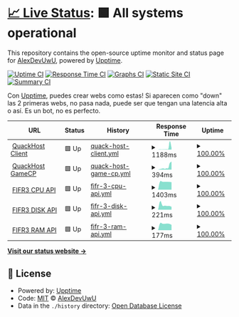 # [📈 Live Status](https://AlexDevUwU.github.io/quackhostuptimecheckerweb): <!--live status--> **🟩 All systems operational**

This repository contains the open-source uptime monitor and status page for [AlexDevUwU](https://AlexDevUwU.github.io/quackhostuptimecheckerweb), powered by [Upptime](https://github.com/upptime/upptime).

[![Uptime CI](https://github.com/AlexDevUwU/quackhostuptimecheckerweb/workflows/Uptime%20CI/badge.svg)](https://github.com/upptime/upptime/actions?query=workflow%3A%22Uptime+CI%22)
[![Response Time CI](https://github.com/AlexDevUwU/quackhostuptimecheckerweb/workflows/Response%20Time%20CI/badge.svg)](https://github.com/upptime/upptime/actions?query=workflow%3A%22Response+Time+CI%22)
[![Graphs CI](https://github.com/AlexDevUwU/quackhostuptimecheckerweb/workflows/Graphs%20CI/badge.svg)](https://github.com/upptime/upptime/actions?query=workflow%3A%22Graphs+CI%22)
[![Static Site CI](https://github.com/AlexDevUwU/quackhostuptimecheckerweb/workflows/Static%20Site%20CI/badge.svg)](https://github.com/upptime/upptime/actions?query=workflow%3A%22Static+Site+CI%22)
[![Summary CI](https://github.com/AlexDevUwU/quackhostuptimecheckerweb/workflows/Summary%20CI/badge.svg)](https://github.com/upptime/upptime/actions?query=workflow%3A%22Summary+CI%22)

Con [Upptime](https://upptime.js.org), puedes crear webs como estas!
Si aparecen como "down" las 2 primeras webs, no pasa nada, puede ser que tengan una latencia alta o así. Es un bot, no es perfecto.

<!--start: status pages-->
<!-- This summary is generated by Upptime (https://github.com/upptime/upptime) -->
<!-- Do not edit this manually, your changes will be overwritten -->
<!-- prettier-ignore -->
| URL | Status | History | Response Time | Uptime |
| --- | ------ | ------- | ------------- | ------ |
| <img alt="" src="https://favicons.githubusercontent.com/client.quackhost.uk" height="13"> [QuackHost Client](https://client.quackhost.uk/) | 🟩 Up | [quack-host-client.yml](https://github.com/AlexDevUwU/quackhostuptimecheckerweb/commits/master/history/quack-host-client.yml) | <details><summary><img alt="Response time graph" src="./graphs/quack-host-client/response-time-week.png" height="20"> 1188ms</summary><br><a href="https://AlexDevUwU.github.io/quackhostuptimecheckerweb/history/quack-host-client"><img alt="Response time 1188" src="https://img.shields.io/endpoint?url=https%3A%2F%2Fraw.githubusercontent.com%2FAlexDevUwU%2Fquackhostuptimecheckerweb%2Fmaster%2Fapi%2Fquack-host-client%2Fresponse-time.json"></a><br><a href="https://AlexDevUwU.github.io/quackhostuptimecheckerweb/history/quack-host-client"><img alt="24-hour response time 4350" src="https://img.shields.io/endpoint?url=https%3A%2F%2Fraw.githubusercontent.com%2FAlexDevUwU%2Fquackhostuptimecheckerweb%2Fmaster%2Fapi%2Fquack-host-client%2Fresponse-time-day.json"></a><br><a href="https://AlexDevUwU.github.io/quackhostuptimecheckerweb/history/quack-host-client"><img alt="7-day response time 1188" src="https://img.shields.io/endpoint?url=https%3A%2F%2Fraw.githubusercontent.com%2FAlexDevUwU%2Fquackhostuptimecheckerweb%2Fmaster%2Fapi%2Fquack-host-client%2Fresponse-time-week.json"></a><br><a href="https://AlexDevUwU.github.io/quackhostuptimecheckerweb/history/quack-host-client"><img alt="30-day response time 1188" src="https://img.shields.io/endpoint?url=https%3A%2F%2Fraw.githubusercontent.com%2FAlexDevUwU%2Fquackhostuptimecheckerweb%2Fmaster%2Fapi%2Fquack-host-client%2Fresponse-time-month.json"></a><br><a href="https://AlexDevUwU.github.io/quackhostuptimecheckerweb/history/quack-host-client"><img alt="1-year response time 1188" src="https://img.shields.io/endpoint?url=https%3A%2F%2Fraw.githubusercontent.com%2FAlexDevUwU%2Fquackhostuptimecheckerweb%2Fmaster%2Fapi%2Fquack-host-client%2Fresponse-time-year.json"></a></details> | <details><summary><a href="https://AlexDevUwU.github.io/quackhostuptimecheckerweb/history/quack-host-client">100.00%</a></summary><a href="https://AlexDevUwU.github.io/quackhostuptimecheckerweb/history/quack-host-client"><img alt="All-time uptime 100.00%" src="https://img.shields.io/endpoint?url=https%3A%2F%2Fraw.githubusercontent.com%2FAlexDevUwU%2Fquackhostuptimecheckerweb%2Fmaster%2Fapi%2Fquack-host-client%2Fuptime.json"></a><br><a href="https://AlexDevUwU.github.io/quackhostuptimecheckerweb/history/quack-host-client"><img alt="24-hour uptime 100.00%" src="https://img.shields.io/endpoint?url=https%3A%2F%2Fraw.githubusercontent.com%2FAlexDevUwU%2Fquackhostuptimecheckerweb%2Fmaster%2Fapi%2Fquack-host-client%2Fuptime-day.json"></a><br><a href="https://AlexDevUwU.github.io/quackhostuptimecheckerweb/history/quack-host-client"><img alt="7-day uptime 100.00%" src="https://img.shields.io/endpoint?url=https%3A%2F%2Fraw.githubusercontent.com%2FAlexDevUwU%2Fquackhostuptimecheckerweb%2Fmaster%2Fapi%2Fquack-host-client%2Fuptime-week.json"></a><br><a href="https://AlexDevUwU.github.io/quackhostuptimecheckerweb/history/quack-host-client"><img alt="30-day uptime 100.00%" src="https://img.shields.io/endpoint?url=https%3A%2F%2Fraw.githubusercontent.com%2FAlexDevUwU%2Fquackhostuptimecheckerweb%2Fmaster%2Fapi%2Fquack-host-client%2Fuptime-month.json"></a><br><a href="https://AlexDevUwU.github.io/quackhostuptimecheckerweb/history/quack-host-client"><img alt="1-year uptime 100.00%" src="https://img.shields.io/endpoint?url=https%3A%2F%2Fraw.githubusercontent.com%2FAlexDevUwU%2Fquackhostuptimecheckerweb%2Fmaster%2Fapi%2Fquack-host-client%2Fuptime-year.json"></a></details>
| <img alt="" src="https://favicons.githubusercontent.com/gamecp.quackhost.uk" height="13"> [QuackHost GameCP](https://gamecp.quackhost.uk/) | 🟩 Up | [quack-host-game-cp.yml](https://github.com/AlexDevUwU/quackhostuptimecheckerweb/commits/master/history/quack-host-game-cp.yml) | <details><summary><img alt="Response time graph" src="./graphs/quack-host-game-cp/response-time-week.png" height="20"> 394ms</summary><br><a href="https://AlexDevUwU.github.io/quackhostuptimecheckerweb/history/quack-host-game-cp"><img alt="Response time 394" src="https://img.shields.io/endpoint?url=https%3A%2F%2Fraw.githubusercontent.com%2FAlexDevUwU%2Fquackhostuptimecheckerweb%2Fmaster%2Fapi%2Fquack-host-game-cp%2Fresponse-time.json"></a><br><a href="https://AlexDevUwU.github.io/quackhostuptimecheckerweb/history/quack-host-game-cp"><img alt="24-hour response time 1140" src="https://img.shields.io/endpoint?url=https%3A%2F%2Fraw.githubusercontent.com%2FAlexDevUwU%2Fquackhostuptimecheckerweb%2Fmaster%2Fapi%2Fquack-host-game-cp%2Fresponse-time-day.json"></a><br><a href="https://AlexDevUwU.github.io/quackhostuptimecheckerweb/history/quack-host-game-cp"><img alt="7-day response time 394" src="https://img.shields.io/endpoint?url=https%3A%2F%2Fraw.githubusercontent.com%2FAlexDevUwU%2Fquackhostuptimecheckerweb%2Fmaster%2Fapi%2Fquack-host-game-cp%2Fresponse-time-week.json"></a><br><a href="https://AlexDevUwU.github.io/quackhostuptimecheckerweb/history/quack-host-game-cp"><img alt="30-day response time 394" src="https://img.shields.io/endpoint?url=https%3A%2F%2Fraw.githubusercontent.com%2FAlexDevUwU%2Fquackhostuptimecheckerweb%2Fmaster%2Fapi%2Fquack-host-game-cp%2Fresponse-time-month.json"></a><br><a href="https://AlexDevUwU.github.io/quackhostuptimecheckerweb/history/quack-host-game-cp"><img alt="1-year response time 394" src="https://img.shields.io/endpoint?url=https%3A%2F%2Fraw.githubusercontent.com%2FAlexDevUwU%2Fquackhostuptimecheckerweb%2Fmaster%2Fapi%2Fquack-host-game-cp%2Fresponse-time-year.json"></a></details> | <details><summary><a href="https://AlexDevUwU.github.io/quackhostuptimecheckerweb/history/quack-host-game-cp">100.00%</a></summary><a href="https://AlexDevUwU.github.io/quackhostuptimecheckerweb/history/quack-host-game-cp"><img alt="All-time uptime 100.00%" src="https://img.shields.io/endpoint?url=https%3A%2F%2Fraw.githubusercontent.com%2FAlexDevUwU%2Fquackhostuptimecheckerweb%2Fmaster%2Fapi%2Fquack-host-game-cp%2Fuptime.json"></a><br><a href="https://AlexDevUwU.github.io/quackhostuptimecheckerweb/history/quack-host-game-cp"><img alt="24-hour uptime 100.00%" src="https://img.shields.io/endpoint?url=https%3A%2F%2Fraw.githubusercontent.com%2FAlexDevUwU%2Fquackhostuptimecheckerweb%2Fmaster%2Fapi%2Fquack-host-game-cp%2Fuptime-day.json"></a><br><a href="https://AlexDevUwU.github.io/quackhostuptimecheckerweb/history/quack-host-game-cp"><img alt="7-day uptime 100.00%" src="https://img.shields.io/endpoint?url=https%3A%2F%2Fraw.githubusercontent.com%2FAlexDevUwU%2Fquackhostuptimecheckerweb%2Fmaster%2Fapi%2Fquack-host-game-cp%2Fuptime-week.json"></a><br><a href="https://AlexDevUwU.github.io/quackhostuptimecheckerweb/history/quack-host-game-cp"><img alt="30-day uptime 100.00%" src="https://img.shields.io/endpoint?url=https%3A%2F%2Fraw.githubusercontent.com%2FAlexDevUwU%2Fquackhostuptimecheckerweb%2Fmaster%2Fapi%2Fquack-host-game-cp%2Fuptime-month.json"></a><br><a href="https://AlexDevUwU.github.io/quackhostuptimecheckerweb/history/quack-host-game-cp"><img alt="1-year uptime 100.00%" src="https://img.shields.io/endpoint?url=https%3A%2F%2Fraw.githubusercontent.com%2FAlexDevUwU%2Fquackhostuptimecheckerweb%2Fmaster%2Fapi%2Fquack-host-game-cp%2Fuptime-year.json"></a></details>
| <img alt="" src="https://favicons.githubusercontent.com/95.217.226.152" height="13"> [FIFR3 CPU API](http://95.217.226.152:26002/cpu) | 🟩 Up | [fifr-3-cpu-api.yml](https://github.com/AlexDevUwU/quackhostuptimecheckerweb/commits/master/history/fifr-3-cpu-api.yml) | <details><summary><img alt="Response time graph" src="./graphs/fifr-3-cpu-api/response-time-week.png" height="20"> 1403ms</summary><br><a href="https://AlexDevUwU.github.io/quackhostuptimecheckerweb/history/fifr-3-cpu-api"><img alt="Response time 1403" src="https://img.shields.io/endpoint?url=https%3A%2F%2Fraw.githubusercontent.com%2FAlexDevUwU%2Fquackhostuptimecheckerweb%2Fmaster%2Fapi%2Ffifr-3-cpu-api%2Fresponse-time.json"></a><br><a href="https://AlexDevUwU.github.io/quackhostuptimecheckerweb/history/fifr-3-cpu-api"><img alt="24-hour response time 1320" src="https://img.shields.io/endpoint?url=https%3A%2F%2Fraw.githubusercontent.com%2FAlexDevUwU%2Fquackhostuptimecheckerweb%2Fmaster%2Fapi%2Ffifr-3-cpu-api%2Fresponse-time-day.json"></a><br><a href="https://AlexDevUwU.github.io/quackhostuptimecheckerweb/history/fifr-3-cpu-api"><img alt="7-day response time 1403" src="https://img.shields.io/endpoint?url=https%3A%2F%2Fraw.githubusercontent.com%2FAlexDevUwU%2Fquackhostuptimecheckerweb%2Fmaster%2Fapi%2Ffifr-3-cpu-api%2Fresponse-time-week.json"></a><br><a href="https://AlexDevUwU.github.io/quackhostuptimecheckerweb/history/fifr-3-cpu-api"><img alt="30-day response time 1403" src="https://img.shields.io/endpoint?url=https%3A%2F%2Fraw.githubusercontent.com%2FAlexDevUwU%2Fquackhostuptimecheckerweb%2Fmaster%2Fapi%2Ffifr-3-cpu-api%2Fresponse-time-month.json"></a><br><a href="https://AlexDevUwU.github.io/quackhostuptimecheckerweb/history/fifr-3-cpu-api"><img alt="1-year response time 1403" src="https://img.shields.io/endpoint?url=https%3A%2F%2Fraw.githubusercontent.com%2FAlexDevUwU%2Fquackhostuptimecheckerweb%2Fmaster%2Fapi%2Ffifr-3-cpu-api%2Fresponse-time-year.json"></a></details> | <details><summary><a href="https://AlexDevUwU.github.io/quackhostuptimecheckerweb/history/fifr-3-cpu-api">100.00%</a></summary><a href="https://AlexDevUwU.github.io/quackhostuptimecheckerweb/history/fifr-3-cpu-api"><img alt="All-time uptime 100.00%" src="https://img.shields.io/endpoint?url=https%3A%2F%2Fraw.githubusercontent.com%2FAlexDevUwU%2Fquackhostuptimecheckerweb%2Fmaster%2Fapi%2Ffifr-3-cpu-api%2Fuptime.json"></a><br><a href="https://AlexDevUwU.github.io/quackhostuptimecheckerweb/history/fifr-3-cpu-api"><img alt="24-hour uptime 100.00%" src="https://img.shields.io/endpoint?url=https%3A%2F%2Fraw.githubusercontent.com%2FAlexDevUwU%2Fquackhostuptimecheckerweb%2Fmaster%2Fapi%2Ffifr-3-cpu-api%2Fuptime-day.json"></a><br><a href="https://AlexDevUwU.github.io/quackhostuptimecheckerweb/history/fifr-3-cpu-api"><img alt="7-day uptime 100.00%" src="https://img.shields.io/endpoint?url=https%3A%2F%2Fraw.githubusercontent.com%2FAlexDevUwU%2Fquackhostuptimecheckerweb%2Fmaster%2Fapi%2Ffifr-3-cpu-api%2Fuptime-week.json"></a><br><a href="https://AlexDevUwU.github.io/quackhostuptimecheckerweb/history/fifr-3-cpu-api"><img alt="30-day uptime 100.00%" src="https://img.shields.io/endpoint?url=https%3A%2F%2Fraw.githubusercontent.com%2FAlexDevUwU%2Fquackhostuptimecheckerweb%2Fmaster%2Fapi%2Ffifr-3-cpu-api%2Fuptime-month.json"></a><br><a href="https://AlexDevUwU.github.io/quackhostuptimecheckerweb/history/fifr-3-cpu-api"><img alt="1-year uptime 100.00%" src="https://img.shields.io/endpoint?url=https%3A%2F%2Fraw.githubusercontent.com%2FAlexDevUwU%2Fquackhostuptimecheckerweb%2Fmaster%2Fapi%2Ffifr-3-cpu-api%2Fuptime-year.json"></a></details>
| <img alt="" src="https://favicons.githubusercontent.com/95.217.226.152" height="13"> [FIFR3 DISK API](http://95.217.226.152:26002/disk) | 🟩 Up | [fifr-3-disk-api.yml](https://github.com/AlexDevUwU/quackhostuptimecheckerweb/commits/master/history/fifr-3-disk-api.yml) | <details><summary><img alt="Response time graph" src="./graphs/fifr-3-disk-api/response-time-week.png" height="20"> 221ms</summary><br><a href="https://AlexDevUwU.github.io/quackhostuptimecheckerweb/history/fifr-3-disk-api"><img alt="Response time 221" src="https://img.shields.io/endpoint?url=https%3A%2F%2Fraw.githubusercontent.com%2FAlexDevUwU%2Fquackhostuptimecheckerweb%2Fmaster%2Fapi%2Ffifr-3-disk-api%2Fresponse-time.json"></a><br><a href="https://AlexDevUwU.github.io/quackhostuptimecheckerweb/history/fifr-3-disk-api"><img alt="24-hour response time 147" src="https://img.shields.io/endpoint?url=https%3A%2F%2Fraw.githubusercontent.com%2FAlexDevUwU%2Fquackhostuptimecheckerweb%2Fmaster%2Fapi%2Ffifr-3-disk-api%2Fresponse-time-day.json"></a><br><a href="https://AlexDevUwU.github.io/quackhostuptimecheckerweb/history/fifr-3-disk-api"><img alt="7-day response time 221" src="https://img.shields.io/endpoint?url=https%3A%2F%2Fraw.githubusercontent.com%2FAlexDevUwU%2Fquackhostuptimecheckerweb%2Fmaster%2Fapi%2Ffifr-3-disk-api%2Fresponse-time-week.json"></a><br><a href="https://AlexDevUwU.github.io/quackhostuptimecheckerweb/history/fifr-3-disk-api"><img alt="30-day response time 221" src="https://img.shields.io/endpoint?url=https%3A%2F%2Fraw.githubusercontent.com%2FAlexDevUwU%2Fquackhostuptimecheckerweb%2Fmaster%2Fapi%2Ffifr-3-disk-api%2Fresponse-time-month.json"></a><br><a href="https://AlexDevUwU.github.io/quackhostuptimecheckerweb/history/fifr-3-disk-api"><img alt="1-year response time 221" src="https://img.shields.io/endpoint?url=https%3A%2F%2Fraw.githubusercontent.com%2FAlexDevUwU%2Fquackhostuptimecheckerweb%2Fmaster%2Fapi%2Ffifr-3-disk-api%2Fresponse-time-year.json"></a></details> | <details><summary><a href="https://AlexDevUwU.github.io/quackhostuptimecheckerweb/history/fifr-3-disk-api">100.00%</a></summary><a href="https://AlexDevUwU.github.io/quackhostuptimecheckerweb/history/fifr-3-disk-api"><img alt="All-time uptime 100.00%" src="https://img.shields.io/endpoint?url=https%3A%2F%2Fraw.githubusercontent.com%2FAlexDevUwU%2Fquackhostuptimecheckerweb%2Fmaster%2Fapi%2Ffifr-3-disk-api%2Fuptime.json"></a><br><a href="https://AlexDevUwU.github.io/quackhostuptimecheckerweb/history/fifr-3-disk-api"><img alt="24-hour uptime 100.00%" src="https://img.shields.io/endpoint?url=https%3A%2F%2Fraw.githubusercontent.com%2FAlexDevUwU%2Fquackhostuptimecheckerweb%2Fmaster%2Fapi%2Ffifr-3-disk-api%2Fuptime-day.json"></a><br><a href="https://AlexDevUwU.github.io/quackhostuptimecheckerweb/history/fifr-3-disk-api"><img alt="7-day uptime 100.00%" src="https://img.shields.io/endpoint?url=https%3A%2F%2Fraw.githubusercontent.com%2FAlexDevUwU%2Fquackhostuptimecheckerweb%2Fmaster%2Fapi%2Ffifr-3-disk-api%2Fuptime-week.json"></a><br><a href="https://AlexDevUwU.github.io/quackhostuptimecheckerweb/history/fifr-3-disk-api"><img alt="30-day uptime 100.00%" src="https://img.shields.io/endpoint?url=https%3A%2F%2Fraw.githubusercontent.com%2FAlexDevUwU%2Fquackhostuptimecheckerweb%2Fmaster%2Fapi%2Ffifr-3-disk-api%2Fuptime-month.json"></a><br><a href="https://AlexDevUwU.github.io/quackhostuptimecheckerweb/history/fifr-3-disk-api"><img alt="1-year uptime 100.00%" src="https://img.shields.io/endpoint?url=https%3A%2F%2Fraw.githubusercontent.com%2FAlexDevUwU%2Fquackhostuptimecheckerweb%2Fmaster%2Fapi%2Ffifr-3-disk-api%2Fuptime-year.json"></a></details>
| <img alt="" src="https://favicons.githubusercontent.com/95.217.226.152" height="13"> [FIFR3 RAM API](http://95.217.226.152:26002/ram) | 🟩 Up | [fifr-3-ram-api.yml](https://github.com/AlexDevUwU/quackhostuptimecheckerweb/commits/master/history/fifr-3-ram-api.yml) | <details><summary><img alt="Response time graph" src="./graphs/fifr-3-ram-api/response-time-week.png" height="20"> 177ms</summary><br><a href="https://AlexDevUwU.github.io/quackhostuptimecheckerweb/history/fifr-3-ram-api"><img alt="Response time 177" src="https://img.shields.io/endpoint?url=https%3A%2F%2Fraw.githubusercontent.com%2FAlexDevUwU%2Fquackhostuptimecheckerweb%2Fmaster%2Fapi%2Ffifr-3-ram-api%2Fresponse-time.json"></a><br><a href="https://AlexDevUwU.github.io/quackhostuptimecheckerweb/history/fifr-3-ram-api"><img alt="24-hour response time 147" src="https://img.shields.io/endpoint?url=https%3A%2F%2Fraw.githubusercontent.com%2FAlexDevUwU%2Fquackhostuptimecheckerweb%2Fmaster%2Fapi%2Ffifr-3-ram-api%2Fresponse-time-day.json"></a><br><a href="https://AlexDevUwU.github.io/quackhostuptimecheckerweb/history/fifr-3-ram-api"><img alt="7-day response time 177" src="https://img.shields.io/endpoint?url=https%3A%2F%2Fraw.githubusercontent.com%2FAlexDevUwU%2Fquackhostuptimecheckerweb%2Fmaster%2Fapi%2Ffifr-3-ram-api%2Fresponse-time-week.json"></a><br><a href="https://AlexDevUwU.github.io/quackhostuptimecheckerweb/history/fifr-3-ram-api"><img alt="30-day response time 177" src="https://img.shields.io/endpoint?url=https%3A%2F%2Fraw.githubusercontent.com%2FAlexDevUwU%2Fquackhostuptimecheckerweb%2Fmaster%2Fapi%2Ffifr-3-ram-api%2Fresponse-time-month.json"></a><br><a href="https://AlexDevUwU.github.io/quackhostuptimecheckerweb/history/fifr-3-ram-api"><img alt="1-year response time 177" src="https://img.shields.io/endpoint?url=https%3A%2F%2Fraw.githubusercontent.com%2FAlexDevUwU%2Fquackhostuptimecheckerweb%2Fmaster%2Fapi%2Ffifr-3-ram-api%2Fresponse-time-year.json"></a></details> | <details><summary><a href="https://AlexDevUwU.github.io/quackhostuptimecheckerweb/history/fifr-3-ram-api">100.00%</a></summary><a href="https://AlexDevUwU.github.io/quackhostuptimecheckerweb/history/fifr-3-ram-api"><img alt="All-time uptime 100.00%" src="https://img.shields.io/endpoint?url=https%3A%2F%2Fraw.githubusercontent.com%2FAlexDevUwU%2Fquackhostuptimecheckerweb%2Fmaster%2Fapi%2Ffifr-3-ram-api%2Fuptime.json"></a><br><a href="https://AlexDevUwU.github.io/quackhostuptimecheckerweb/history/fifr-3-ram-api"><img alt="24-hour uptime 100.00%" src="https://img.shields.io/endpoint?url=https%3A%2F%2Fraw.githubusercontent.com%2FAlexDevUwU%2Fquackhostuptimecheckerweb%2Fmaster%2Fapi%2Ffifr-3-ram-api%2Fuptime-day.json"></a><br><a href="https://AlexDevUwU.github.io/quackhostuptimecheckerweb/history/fifr-3-ram-api"><img alt="7-day uptime 100.00%" src="https://img.shields.io/endpoint?url=https%3A%2F%2Fraw.githubusercontent.com%2FAlexDevUwU%2Fquackhostuptimecheckerweb%2Fmaster%2Fapi%2Ffifr-3-ram-api%2Fuptime-week.json"></a><br><a href="https://AlexDevUwU.github.io/quackhostuptimecheckerweb/history/fifr-3-ram-api"><img alt="30-day uptime 100.00%" src="https://img.shields.io/endpoint?url=https%3A%2F%2Fraw.githubusercontent.com%2FAlexDevUwU%2Fquackhostuptimecheckerweb%2Fmaster%2Fapi%2Ffifr-3-ram-api%2Fuptime-month.json"></a><br><a href="https://AlexDevUwU.github.io/quackhostuptimecheckerweb/history/fifr-3-ram-api"><img alt="1-year uptime 100.00%" src="https://img.shields.io/endpoint?url=https%3A%2F%2Fraw.githubusercontent.com%2FAlexDevUwU%2Fquackhostuptimecheckerweb%2Fmaster%2Fapi%2Ffifr-3-ram-api%2Fuptime-year.json"></a></details>

<!--end: status pages-->

[**Visit our status website →**](https://AlexDevUwU.github.io/quackhostuptimecheckerweb)

## 📄 License

- Powered by: [Upptime](https://github.com/upptime/upptime)
- Code: [MIT](./LICENSE) © [AlexDevUwU](https://AlexDevUwU.github.io/quackhostuptimecheckerweb)
- Data in the `./history` directory: [Open Database License](https://opendatacommons.org/licenses/odbl/1-0/)
